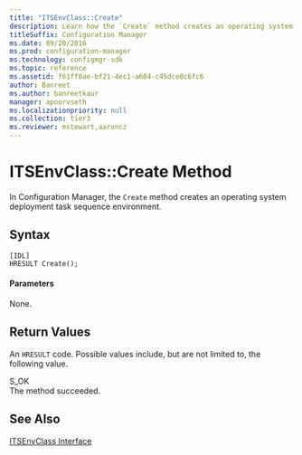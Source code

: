 ```yaml
---
title: "ITSEnvClass::Create"
description: Learn how the `Create` method creates an operating system deployment task sequence environment in the Configuration Manager.
titleSuffix: Configuration Manager
ms.date: 09/20/2016
ms.prod: configuration-manager
ms.technology: configmgr-sdk
ms.topic: reference
ms.assetid: f61ff0ae-bf21-4ec1-a604-c45dce0c6fc6
author: Banreet
ms.author: banreetkaur
manager: apoorvseth
ms.localizationpriority: null
ms.collection: tier3
ms.reviewer: mstewart,aaroncz 
---
```

# ITSEnvClass::Create Method
In Configuration Manager, the `Create` method creates an operating system deployment task sequence environment.  

## Syntax  

```  
[IDL]  
HRESULT Create();  
```  

#### Parameters  
 None.  

## Return Values  
 An `HRESULT` code. Possible values include, but are not limited to, the following value.  

 S_OK  
 The method succeeded.  

## See Also  
 [ITSEnvClass Interface](../../../../../develop/reference/core/clients/client-classes/itsenvclass-interface.md)
